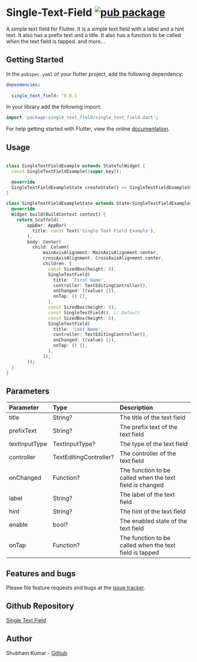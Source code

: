 # Single-Text-Field [![pub package](https://img.shields.io/pub/v/single_text_field.svg)](https://pub.dartlang.org/packages/single_text_field)

A simple text field for Flutter. It is a simple text field with a label and a hint text. It also has a prefix text and a title. It also has a function to be called when the text field is tapped. and more...

## Getting Started

In the `pubspec.yaml` of your flutter project, add the following dependency:

```yaml
dependencies:
  ...
  single_text_field: ^0.0.1
```

In your library add the following import:

```dart
import 'package:single_text_field/single_text_field.dart';
```

For help getting started with Flutter, view the online [documentation](https://flutter.io/).

## Usage

```dart

class SingleTextFieldExample extends StatefulWidget {
  const SingleTextFieldExample({super.key});

  @override
  SingleTextFieldExampleState createState() => SingleTextFieldExampleState();
}

class SingleTextFieldExampleState extends State<SingleTextFieldExample> {
  @override
  Widget build(BuildContext context) {
    return Scaffold(
        appBar: AppBar(
          title: const Text('Single Text Field Example'),
        ),
        body: Center(
          child: Column(
              mainAxisAlignment: MainAxisAlignment.center,
              crossAxisAlignment: CrossAxisAlignment.center,
              children: [
                const SizedBox(height: 8),
                SingleTextField(
                  title: 'First Name',
                  controller: TextEditingController(),
                  onChanged: ((value) {}),
                  onTap: () {},
                ),
                const SizedBox(height: 8),
                const SingleTextField(), // Default
                const SizedBox(height: 8),
                SingleTextField(
                  title: 'Last Name',
                  controller: TextEditingController(),
                  onChanged: ((value) {}),
                  onTap: () {},
                ),
              ]),
        ));
  }
}


```

## Parameters

| Parameter     | Type                   | Description                                              |
| :------------ | :--------------------- | :------------------------------------------------------- |
| title         | String?                | The title of the text field                              |
| prefixText    | String?                | The prefix text of the text field                        |
| textInputType | TextInputType?         | The type of the text field                               |
| controller    | TextEditingController? | The controller of the text field                         |
| onChanged     | Function?              | The function to be called when the text field is changed |
| label         | String?                | The label of the text field                              |
| hint          | String?                | The hint of the text field                               |
| enable        | bool?                  | The enabled state of the text field                      |
| onTap         | Function?              | The function to be called when the text field is tapped  |

## Features and bugs

Please file feature requests and bugs at the [issue tracker][tracker].

## Github Repository

[Single Text Field][githubrepo]

## Author

Shubham Kumar - [Github](https://github.com/shubham0809200)

[tracker]: https://github.com/shubham0809200/Single-Text-Field/issues
[githubrepo]: https://github.com/shubham0809200/Single-Text-Field

